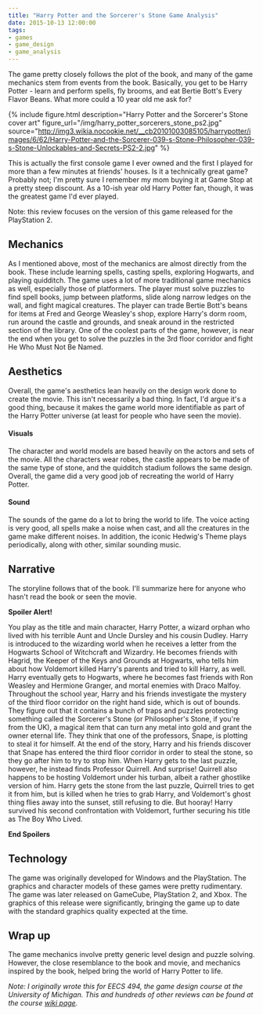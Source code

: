```yaml
---
title: "Harry Potter and the Sorcerer's Stone Game Analysis"
date: 2015-10-13 12:00:00
tags:
- games
- game_design
- game_analysis
---
```



The game pretty closely follows the plot of the book, and many of the game mechanics stem from events from the book. Basically, you get to be Harry Potter - learn and perform spells, fly brooms, and eat Bertie Bott's Every Flavor Beans. What more could a 10 year old me ask for?

<!--more-->

{% include figure.html description="Harry Potter and the Sorcerer's Stone cover art" figure_url="/img/harry_potter_sorcerers_stone_ps2.jpg" source="http://img3.wikia.nocookie.net/__cb20101003085105/harrypotter/images/6/62/Harry-Potter-and-the-Sorcerer-039-s-Stone-Philosopher-039-s-Stone-Unlockables-and-Secrets-PS2-2.jpg" %}

This is actually the first console game I ever owned and the first I played for more than a few minutes at friends' houses. Is it a technically great game? Probably not; I'm pretty sure I remember my mom buying it at Game Stop at a pretty steep discount. As a 10-ish year old Harry Potter fan, though, it was the greatest game I'd ever played.

Note: this review focuses on the version of this game released for the PlayStation 2.

## Mechanics

As I mentioned above, most of the mechanics are almost directly from the book. These include learning spells, casting spells, exploring Hogwarts, and playing quidditch. The game uses a lot of more traditional game mechanics as well, especially those of platformers. The player must solve puzzles to find spell books, jump between platforms, slide along narrow ledges on the wall, and fight magical creatures. The player can trade Bertie Bott's beans for items at Fred and George Weasley's shop, explore Harry's dorm room, run around the castle and grounds, and sneak around in the restricted section of the library. One of the coolest parts of the game, however, is near the end when you get to solve the puzzles in the 3rd floor corridor and fight He Who Must Not Be Named.

## Aesthetics
Overall, the game's aesthetics lean heavily on the design work done to create the movie. This isn't necessarily a bad thing. In fact, I'd argue it's a good thing, because it makes the game world more identifiable as part of the Harry Potter universe (at least for people who have seen the movie).

#### Visuals
The character and world models are based heavily on the actors and sets of the movie. All the characters wear robes, the castle appears to be made of the same type of stone, and the quidditch stadium follows the same design. Overall, the game did a very good job of recreating the world of Harry Potter.

#### Sound
The sounds of the game do a lot to bring the world to life. The voice acting is very good, all spells make a noise when cast, and all the creatures in the game make different noises. In addition, the iconic Hedwig's Theme plays periodically, along with other, similar sounding music.

## Narrative
The storyline follows that of the book. I'll summarize here for anyone who hasn't read the book or seen the movie.

**Spoiler Alert!**

You play as the title and main character, Harry Potter, a wizard orphan who lived with his terrible Aunt and Uncle Dursley and his cousin Dudley. Harry is introduced to the wizarding world when he receives a letter from the Hogwarts School of Witchcraft and Wizardry. He becomes friends with Hagrid, the Keeper of the Keys and Grounds at Hogwarts, who tells him about how Voldemort killed Harry's parents and tried to kill Harry, as well. Harry eventually gets to Hogwarts, where he becomes fast friends with Ron Weasley and Hermione Granger, and mortal enemies with Draco Malfoy. Throughout the school year, Harry and his friends investigate the mystery of the third floor corridor on the right hand side, which is out of bounds. They figure out that it contains a bunch of traps and puzzles protecting something called the Sorcerer's Stone (or Philosopher's Stone, if you're from the UK), a magical item that can turn any metal into gold and grant the owner eternal life. They think that one of the professors, Snape, is plotting to steal it for himself. At the end of the story, Harry and his friends discover that Snape has entered the third floor corridor in order to steal the stone, so they go after him to try to stop him. When Harry gets to the last puzzle, however, he instead finds Professor Quirrell. And surprise! Quirrell also happens to be hosting Voldemort under his turban, albeit a rather ghostlike version of him. Harry gets the stone from the last puzzle, Quirrell tries to get it from him, but is killed when he tries to grab Harry, and Voldemort's ghost thing flies away into the sunset, still refusing to die. But hooray! Harry survived his second confrontation with Voldemort, further securing his title as The Boy Who Lived.

**End Spoilers**


## Technology
The game was originally developed for Windows and the PlayStation. The graphics and character models of these games were pretty rudimentary. The game was later released on GameCube, PlayStation 2, and Xbox. The graphics of this release were significantly, bringing the game up to date with the standard graphics quality expected at the time.

## Wrap up
The game mechanics involve pretty generic level design and puzzle solving. However, the close resemblance to the book and movie, and mechanics inspired by the book, helped bring the world of Harry Potter to life.


*Note: I originally wrote this for EECS 494, the game design course at the University of Michigan. This and hundreds of other reviews can be found at the course [wiki page][494-gamewiki].*


[494-gamewiki]: https://web.eecs.umich.edu/~gameprof/gamewiki/index.php/Main_Page
